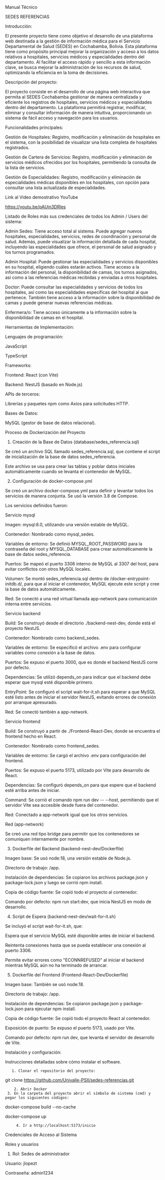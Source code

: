 Manual Técnico

SEDES REFERENCIAS 

Introducción: 

El presente proyecto tiene como objetivo el desarrollo de una plataforma web destinada a la gestión de información médica para el Servicio Departamental de Salud (SEDES) en Cochabamba, Bolivia. Esta plataforma tiene como propósito principal mejorar la organización y acceso a los datos relativos a hospitales, servicios médicos y especialidades dentro del departamento. Al facilitar el acceso rápido y sencillo a esta información clave, se busca mejorar la administración de los recursos de salud, optimizando la eficiencia en la toma de decisiones. 

Descripción del proyecto: 

El proyecto consiste en el desarrollo de una página web interactiva que permita al SEDES Cochabamba gestionar de manera centralizada y eficiente los registros de hospitales, servicios médicos y especialidades dentro del departamento. La plataforma permitirá registrar, modificar, eliminar y consultar información de manera intuitiva, proporcionando un sistema de fácil acceso y navegación para los usuarios. 

Funcionalidades principales: 

Gestión de Hospitales: Registro, modificación y eliminación de hospitales en el sistema, con la posibilidad de visualizar una lista completa de hospitales registrados. 

Gestión de Cartera de Servicios: Registro, modificación y eliminación de servicios médicos ofrecidos por los hospitales, permitiendo la consulta de la lista de servicios. 

Gestión de Especialidades: Registro, modificación y eliminación de especialidades médicas disponibles en los hospitales, con opción para consultar una lista actualizada de especialidades. 

Link al Video demostrativo YouTube 

https://youtu.be/pAUjn3DRles 

Listado de Roles más sus credenciales de todos los Admin / Users del sistema: 

Admin Sedes: Tiene acceso total al sistema. Puede agregar nuevos hospitales, especialidades, servicios, redes de coordinación y personal de salud. Además, puede visualizar la información detallada de cada hospital, incluyendo las especialidades que ofrece, el personal de salud asignado y los turnos programados. 

Admin Hospital: Puede gestionar las especialidades y servicios disponibles en su hospital, eligiendo cuáles estarán activos. Tiene acceso a la información del personal, la disponibilidad de camas, los turnos asignados, así como a las referencias médicas recibidas y enviadas a otros hospitales. 

Doctor: Puede consultar las especialidades y servicios de todos los hospitales, así como las especialidades específicas del hospital al que pertenece. También tiene acceso a la información sobre la disponibilidad de camas y puede generar nuevas referencias médicas. 

Enfermera/o: Tiene acceso únicamente a la información sobre la disponibilidad de camas en el hospital. 

Herramientas de Implementación: 

Lenguajes de programación: 

JavaScript 

TypeScript 

Frameworks: 

Frontend: React (con Vite) 

Backend: NestJS (basado en Node.js) 

APIs de terceros: 

Librerías y paquetes npm como Axios para solicitudes HTTP. 

Bases de Datos: 

MySQL (gestor de base de datos relacional). 
 

Proceso de Dockerización del Proyecto 

1. Creación de la Base de Datos (database/sedes_referencia.sql) 

Se creó un archivo SQL llamado sedes_referencia.sql, que contiene el script de inicialización de la base de datos sedes_referencia. 

Este archivo se usa para crear las tablas y poblar datos iniciales automáticamente cuando se levanta el contenedor de MySQL. 

 

2. Configuración de docker-compose.yml 

Se creó un archivo docker-compose.yml para definir y levantar todos los servicios de manera conjunta. Se usó la versión 3.8 de Compose. 

Los servicios definidos fueron: 

Servicio mysql 

Imagen: mysql:8.0, utilizando una versión estable de MySQL. 

Contenedor: Nombrado como mysql_sedes. 

Variables de entorno: Se definió MYSQL_ROOT_PASSWORD para la contraseña del root y MYSQL_DATABASE para crear automáticamente la base de datos sedes_referencia. 

Puertos: Se mapeó el puerto 3306 interno de MySQL al 3307 del host, para evitar conflictos con otros MySQL locales. 

Volumen: Se montó sedes_referencia.sql dentro de /docker-entrypoint-initdb.d/, para que al iniciar el contenedor, MySQL ejecute este script y cree la base de datos automáticamente. 

Red: Se conectó a una red virtual llamada app-network para comunicación interna entre servicios. 

Servicio backend 

Build: Se construyó desde el directorio ./backend-nest-dev, donde está el proyecto NestJS. 

Contenedor: Nombrado como backend_sedes. 

Variables de entorno: Se especificó el archivo .env para configurar variables como conexión a la base de datos. 

Puertos: Se expuso el puerto 3000, que es donde el backend NestJS corre por defecto. 

Dependencias: Se utilizó depends_on para indicar que el backend debe esperar que mysql esté disponible primero. 

EntryPoint: Se configuró el script wait-for-it.sh para esperar a que MySQL esté listo antes de iniciar el servidor NestJS, evitando errores de conexión por arranque apresurado. 

Red: Se conectó también a app-network. 

Servicio frontend 

Build: Se construyó a partir de ./Frontend-React-Dev, donde se encuentra el frontend hecho en React. 

Contenedor: Nombrado como frontend_sedes. 

Variables de entorno: Se cargó el archivo .env para configuración del frontend. 

Puertos: Se expuso el puerto 5173, utilizado por Vite para desarrollo de React. 

Dependencias: Se configuró depends_on para que espere que el backend esté arriba antes de iniciar. 

Command: Se corrió el comando npm run dev -- --host, permitiendo que el servidor Vite sea accesible desde fuera del contenedor. 

Red: Conectado a app-network igual que los otros servicios. 

Red (app-network) 

Se creó una red tipo bridge para permitir que los contenedores se comuniquen internamente por nombre. 

 

 

3. Dockerfile del Backend (backend-nest-dev/Dockerfile) 

Imagen base: Se usó node:18, una versión estable de Node.js. 

Directorio de trabajo: /app. 

Instalación de dependencias: Se copiaron los archivos package.json y package-lock.json y luego se corrió npm install. 

Copia de código fuente: Se copió todo el proyecto al contenedor. 

Comando por defecto: npm run start:dev, que inicia NestJS en modo de desarrollo. 

 

4. Script de Espera (backend-nest-dev/wait-for-it.sh) 

Se incluyó el script wait-for-it.sh, que: 

Espera que el servicio MySQL esté disponible antes de iniciar el backend. 

Reintenta conexiones hasta que se pueda establecer una conexión al puerto 3306. 

Permite evitar errores como "ECONNREFUSED" al iniciar el backend mientras MySQL aún no ha terminado de arrancar. 

 

5. Dockerfile del Frontend (Frontend-React-Dev/Dockerfile) 

Imagen base: También se usó node:18. 

Directorio de trabajo: /app. 

Instalación de dependencias: Se copiaron package.json y package-lock.json para ejecutar npm install. 

Copia de código fuente: Se copió todo el proyecto React al contenedor. 

Exposición de puerto: Se expuso el puerto 5173, usado por Vite. 

Comando por defecto: npm run dev, que levanta el servidor de desarrollo de Vite. 

Instalación y configuración: 

Instrucciones detalladas sobre cómo instalar el software. 

       1. Clonar el repositorio del proyecto: 

git clone https://github.com/Univalle-PSII/sedes-referencias.git  

        2. Abrir Docker 
     3. En la carpeta del proyecto abrir el símbolo de sistema (cmd) y pegar los siguientes códigos: 

docker-compose build --no-cache 

docker-compose up 

         4. Ir a http://localhost:5173/inicio  

Credenciales de Acceso al Sistema 

Roles y usuarios 

1. Rol: Sedes de administrador 

Usuario: jlopezt 

Contraseña: admin1234 
